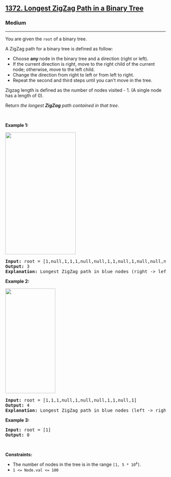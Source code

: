 <h2><a href="https://leetcode.com/problems/longest-zigzag-path-in-a-binary-tree/">1372. Longest ZigZag Path in a Binary Tree</a></h2><h3>Medium</h3><hr><div style="user-select: auto;"><p style="user-select: auto;">You are given the <code style="user-select: auto;">root</code> of a binary tree.</p>

<p style="user-select: auto;">A ZigZag path for a binary tree is defined as follow:</p>

<ul style="user-select: auto;">
	<li style="user-select: auto;">Choose <strong style="user-select: auto;">any </strong>node in the binary tree and a direction (right or left).</li>
	<li style="user-select: auto;">If the current direction is right, move to the right child of the current node; otherwise, move to the left child.</li>
	<li style="user-select: auto;">Change the direction from right to left or from left to right.</li>
	<li style="user-select: auto;">Repeat the second and third steps until you can't move in the tree.</li>
</ul>

<p style="user-select: auto;">Zigzag length is defined as the number of nodes visited - 1. (A single node has a length of 0).</p>

<p style="user-select: auto;">Return <em style="user-select: auto;">the longest <strong style="user-select: auto;">ZigZag</strong> path contained in that tree</em>.</p>

<p style="user-select: auto;">&nbsp;</p>
<p style="user-select: auto;"><strong class="example" style="user-select: auto;">Example 1:</strong></p>
<img alt="" src="https://assets.leetcode.com/uploads/2020/01/22/sample_1_1702.png" style="width: 221px; height: 383px; user-select: auto;">
<pre style="user-select: auto;"><strong style="user-select: auto;">Input:</strong> root = [1,null,1,1,1,null,null,1,1,null,1,null,null,null,1,null,1]
<strong style="user-select: auto;">Output:</strong> 3
<strong style="user-select: auto;">Explanation:</strong> Longest ZigZag path in blue nodes (right -&gt; left -&gt; right).
</pre>

<p style="user-select: auto;"><strong class="example" style="user-select: auto;">Example 2:</strong></p>
<img alt="" src="https://assets.leetcode.com/uploads/2020/01/22/sample_2_1702.png" style="width: 157px; height: 329px; user-select: auto;">
<pre style="user-select: auto;"><strong style="user-select: auto;">Input:</strong> root = [1,1,1,null,1,null,null,1,1,null,1]
<strong style="user-select: auto;">Output:</strong> 4
<strong style="user-select: auto;">Explanation:</strong> Longest ZigZag path in blue nodes (left -&gt; right -&gt; left -&gt; right).
</pre>

<p style="user-select: auto;"><strong class="example" style="user-select: auto;">Example 3:</strong></p>

<pre style="user-select: auto;"><strong style="user-select: auto;">Input:</strong> root = [1]
<strong style="user-select: auto;">Output:</strong> 0
</pre>

<p style="user-select: auto;">&nbsp;</p>
<p style="user-select: auto;"><strong style="user-select: auto;">Constraints:</strong></p>

<ul style="user-select: auto;">
	<li style="user-select: auto;">The number of nodes in the tree is in the range <code style="user-select: auto;">[1, 5 * 10<sup style="user-select: auto;">4</sup>]</code>.</li>
	<li style="user-select: auto;"><code style="user-select: auto;">1 &lt;= Node.val &lt;= 100</code></li>
</ul>
</div>